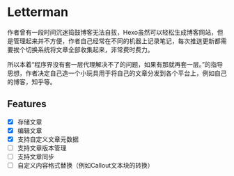 # Letterman

作者曾有一段时间沉迷捣鼓博客无法自拔，Hexo虽然可以轻松生成博客网站，但是管理起来并不方便，作者自己经常在不同的机器上记录笔记，每次推送更新都需要挨个切换系统将文章全部收集起来，非常费时费力。

所以本着“程序界没有套一层代理解决不了的问题，如果有那就再套一层。”的指导思想，作者决定自己造一个小玩具用于将自己的文章分发到各个平台上，例如自己的博客，知乎等。


## Features

- [x] 存储文章
- [x] 编辑文章
- [x] 支持自定义文章元数据
- [ ] 支持文章版本管理
- [ ] 支持文章同步
- [ ] 自定义内容格式替换（例如Callout文本块的转换） 
